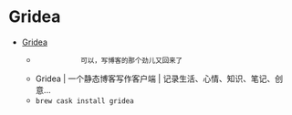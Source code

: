 # Gridea
- [Gridea](https://gridea.dev/)
  -                可以，写博客的那个劲儿又回来了            
  - Gridea | 一个静态博客写作客户端 | 记录生活、心情、知识、笔记、创意...
  - `brew cask install gridea`
